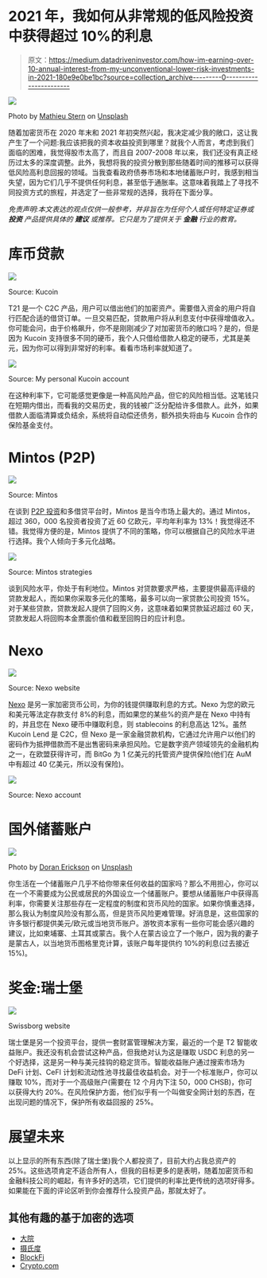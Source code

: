 # 2021 年，我如何从非常规的低风险投资中获得超过 10%的利息

> 原文：<https://medium.datadriveninvestor.com/how-im-earning-over-10-annual-interest-from-my-unconventional-lower-risk-investments-in-2021-180e9e0be1bc?source=collection_archive---------0----------------------->

![](img/f77ecf5277b0e8b7a4ad99d6f2ed8141.png)

Photo by [Mathieu Stern](https://unsplash.com/@mathieustern?utm_source=unsplash&utm_medium=referral&utm_content=creditCopyText) on [Unsplash](https://unsplash.com/s/photos/investment?utm_source=unsplash&utm_medium=referral&utm_content=creditCopyText)

随着加密货币在 2020 年末和 2021 年初突然兴起，我决定减少我的敞口，这让我产生了一个问题:我应该把我的资本收益投资到哪里？就我个人而言，考虑到我们面临的困难，我觉得股市太高了，而且自 2007-2008 年以来，我们还没有真正经历过太多的深度调整。此外，我想将我的投资分散到那些随着时间的推移可以获得低风险高利息回报的领域。当我查看政府债券市场和本地储蓄账户时，我感到相当失望，因为它们几乎不提供任何利息，甚至低于通胀率。这意味着我踏上了寻找不同投资方式的旅程，并选定了一些非常规的选择，我将在下面分享。

*免责声明:本文表达的观点仅供一般参考，并非旨在为任何个人或任何特定证券或* ***投资*** *产品提供具体的* ***建议*** *或推荐。它只是为了提供关于* ***金融*** *行业的教育。*

# 库币贷款

![](img/e03f3bfbd9a40957a6fc1104038c6e18.png)

Source: Kucoin

T21 是一个 C2C 产品，用户可以借出他们的加密资产。需要借入资金的用户将自行匹配合适的借贷订单。一旦交易匹配，贷款用户将从利息支付中获得增值收入。你可能会问，由于价格飙升，你不是刚刚减少了对加密货币的敞口吗？是的，但是因为 Kucoin 支持很多不同的硬币，我个人只借给借款人稳定的硬币，尤其是美元，因为你可以得到非常好的利率。看看市场利率就知道了。

![](img/08b6c8681a7b6fa83be48fab2e39a90d.png)

Source: My personal Kucoin account

在这种利率下，它可能感觉更像是一种高风险产品，但它的风险相当低。这笔钱只在短期内借出，而看我的交易历史，我的钱被广泛分配给许多借款人。此外，如果借款人面临清算或负结余，系统将自动偿还债务，额外损失将由与 Kucoin 合作的保险基金支付。

# Mintos (P2P)

![](img/36e54da2d75cdc4613c57fdd0e4ccd6e.png)

Source: Mintos

在谈到 [P2P 投资](https://en.wikipedia.org/wiki/Peer-to-peer_lending)和多借贷平台时，Mintos 是当今市场上最大的。通过 Mintos，超过 360，000 名投资者投资了近 60 亿欧元，平均年利率为 13%！我觉得还不错。我觉得方便的是，Mintos 提供了不同的策略，你可以根据自己的风险水平进行选择。我个人倾向于多元化战略。

![](img/42cbf56f06e4a5f243cdf6e2dd7fb793.png)

Source: Mintos strategies

谈到风险水平，你处于有利地位。Mintos 对贷款要求严格，主要提供最高评级的贷款发起人，而如果你采取多元化的策略，最多可以向一家贷款公司投资 15%。对于某些贷款，贷款发起人提供了回购义务，这意味着如果贷款延迟超过 60 天，贷款发起人将回购本金票面价值和截至回购日的应计利息。

# Nexo

![](img/808e9f30c161a5112c12c4c8effc4c96.png)

Source: Nexo website

[Nexo](https://nexo.io/) 是另一家加密货币公司，为你的钱提供赚取利息的方式。Nexo 为您的欧元和美元等法定存款支付 8%的利息，而如果您的某些%的资产是在 Nexo 中持有的，并且您在 Nexo 硬币中赚取利息，则 stablecoins 的利息高达 12%。虽然 Kucoin Lend 是 C2C，但 Nexo 是一家金融贷款机构，它通过允许用户以他们的密码作为抵押借款而不是出售密码来承担风险。它是数字资产领域领先的金融机构之一，在欧盟获得许可，而 BitGo 为 1 亿美元的托管资产提供保险(他们在 AuM 中有超过 40 亿美元，所以没有保险)。

![](img/56f44fa71a642599ea12de738f0de21a.png)

Source: Nexo account

# 国外储蓄账户

![](img/3508d44f7f03b60a846341180db0fa2c.png)

Photo by [Doran Erickson](https://unsplash.com/@doran_erickson?utm_source=unsplash&utm_medium=referral&utm_content=creditCopyText) on [Unsplash](https://unsplash.com/s/photos/foreign-money?utm_source=unsplash&utm_medium=referral&utm_content=creditCopyText)

你生活在一个储蓄账户几乎不给你带来任何收益的国家吗？那么不用担心，你可以在一个不需要成为公民或居民的外国设立一个储蓄账户。要想从储蓄账户中获得高利率，你需要关注那些存在一定程度的制度和货币风险的国家。如果你慎重选择，那么我认为制度风险没有那么高，但是货币风险更难管理。好消息是，这些国家的许多银行都提供美元/欧元或当地货币账户。游牧资本家有一些你可能会感兴趣的建议，比如柬埔寨、土耳其或蒙古。我个人在蒙古设立了一个账户，因为我的妻子是蒙古人，以当地货币图格里克计算，该账户每年提供约 10%的利息(过去接近 15%)。

# 奖金:瑞士堡

![](img/a429ab815ad484f1050f6df2aea151f6.png)

Swissborg website

瑞士堡是另一个投资平台，提供一套财富管理解决方案，最近的一个是 T2 智能收益账户。我还没有机会尝试这种产品，但我绝对认为这是赚取 USDC 利息的另一个好选择，这是另一种与美元挂钩的稳定货币。智能收益账户通过搜索市场为 DeFi 计划、CeFI 计划和流动性池寻找最佳收益机会。对于一个标准账户，你可以赚取 10%，而对于一个高级账户(需要在 12 个月内下注 50，000 CHSB)，你可以获得大约 20%。在风险保护方面，他们似乎有一个叫做安全网计划的东西，在出现问题的情况下，保护所有收益回报的 25%。

# 展望未来

以上显示的所有东西(除了瑞士堡)我个人都投资了，目前大约占我总资产的 25%。这些选项肯定不适合所有人，但我的目标更多的是表明，随着加密货币和金融科技公司的崛起，有许多好的选项，它们提供的利率比更传统的选项好得多。如果能在下面的评论区听到你会推荐什么投资产品，那就太好了。

## 其他有趣的基于加密的选项

*   [大院](https://compound.finance/)
*   [摄氏度](https://celsius.network/earn-rewards-on-your-crypto/#)
*   [BlockFi](https://blockfi.com/)
*   [Crypto.com](https://crypto.com/en/earn.html)